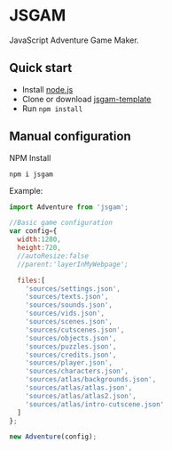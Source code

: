 # JSGAM
JavaScript Adventure Game Maker.

## Quick start
- Install [node.js](https://nodejs.org)
- Clone or download [jsgam-template](https://github.com/kreezii/jsgam-template)
- Run ```npm install```

## Manual configuration

NPM Install

```
npm i jsgam
```
Example:
```javascript
import Adventure from 'jsgam';

//Basic game configuration
var config={
  width:1280,
  height:720,
  //autoResize:false
  //parent:'layerInMyWebpage';

  files:[
    'sources/settings.json',
    'sources/texts.json',
    'sources/sounds.json',
    'sources/vids.json',
    'sources/scenes.json',
    'sources/cutscenes.json',
    'sources/objects.json',
    'sources/puzzles.json',
    'sources/credits.json',
    'sources/player.json',
    'sources/characters.json',
    'sources/atlas/backgrounds.json',
    'sources/atlas/atlas.json',
    'sources/atlas/atlas2.json',
    'sources/atlas/intro-cutscene.json'
  ]
};

new Adventure(config);
```
